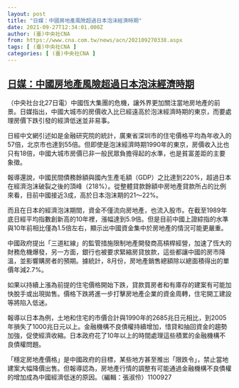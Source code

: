 ```yaml
---
layout: post
title: "日媒：中國房地產風險超過日本泡沫經濟時期"
date: 2021-09-27T12:34:01.000Z
author: (臺)中央社CNA
from: https://www.cna.com.tw/news/acn/202109270338.aspx
tags: [ (臺)中央社CNA ]
categories: [ (臺)中央社CNA ]
---
```

<!--1632746041000-->
[日媒：中國房地產風險超過日本泡沫經濟時期](https://www.cna.com.tw/news/acn/202109270338.aspx)
------

<div>
<div></div><div><p>（中央社台北27日電）中國恆大集團的危機，讓外界更加關注當地房地產的前景。日媒指出，中國大城市的房價收入比已經遠高於泡沫經濟時期的東京，而要處理房價下跌引發的經濟低迷並非易事。</p><p>日經中文網引述如是金融研究院的統計，廣東省深圳市的住宅價格平均為年收入的57倍，北京市也達到55倍。但即使是泡沫經濟時期1990年的東京，房價收入比也只有18倍，中國大城市房價已非一般民眾負擔得起的水準，也是貧富差距的主要象徵。</p><p>報導還說，中國民間債務餘額與國內生產毛額（GDP）之比達到220%，超過日本在經濟泡沫破裂之後的頂峰（218%）。從整體貸款餘額中房地產貸款所占的比例來看，目前中國接近3成，高於日本泡沫期的21～22%。</p><p>而且在日本的經濟泡沫期間，資金不僅流向房地產，也流入股市。在截至1989年底日經平均指數創新高的10年裡，漲幅達到5.9倍。但是目前中國上證綜指的水準與10年前相比僅為1.5倍左右，顯示出中國資金集中於房地產的情況可能更嚴重。</p><p>中國政府提出「三道紅線」的監管措施限制地產開發商高槓桿經營，加速了恆大的財務危機爆發，另一方面，銀行也被要求緊縮房貸放款，這些都讓中國的房市降溫，並影響購房者的預期。據統計，8月份，房地產銷售總額除以總面積得出的單價年減2.7%。</p><p>如果以持續上漲為前提的住宅價格開始下跌，貸款買房者和有庫存的建案有可能加快脫手或出現拋售。價格下跌將進一步打擊房地產企業的資金周轉，住宅開工建設等將陷入低迷。</p><p>報導以日本為例，土地和住宅的市價合計與1990年的2685兆日元相比，到2005年損失了1000兆日元以上。金融機構不良債權持續增加，惜貸和抽回資金的趨勢加強，促使經濟收縮。日本政府花了10年以上的時間處理這些積累的金融機構不良債權問題。</p><p>「穩定房地產價格」是中國政府的目標，某些地方甚至推出「限跌令」，禁止當地建案大幅降價出售。但報導認為，房地產行情的調整有可能通過金融機構不良債權的增加成為中國經濟低迷的原因。（編輯：張淑伶）1100927</p></div>
</div>
